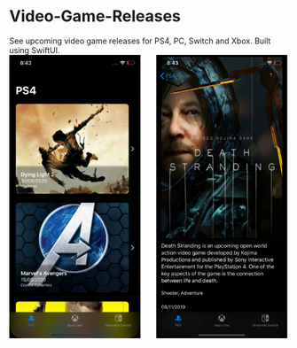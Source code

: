 # Video-Game-Releases
See upcoming video game releases for PS4, PC, Switch and Xbox. Built using SwiftUI.
![](Video%20Game%20Releases/Assets.xcassets/Screenshots/screenshot.png?raw=true)
